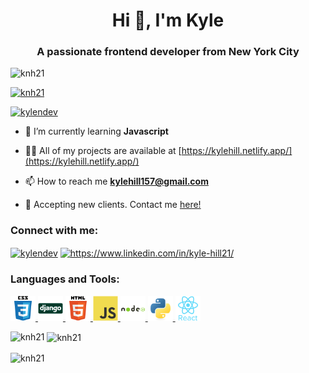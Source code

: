 
<!--
**knh21/knh21** is a ✨ _special_ ✨ repository because its `README.md` (this file) appears on your GitHub profile.

Here are some ideas to get you started:

- 🔭 I’m currently working on ...
- 🌱 I’m currently learning ...
- 👯 I’m looking to collaborate on ...
- 🤔 I’m looking for help with ...
- 💬 Ask me about ...
- 📫 How to reach me: ...
- 😄 Pronouns: ...
- ⚡ Fun fact: ...
-->
<h1 align="center">Hi 👋, I'm Kyle</h1>
<h3 align="center">A passionate frontend developer from New York City</h3>

<p align="left"> <img src="https://komarev.com/ghpvc/?username=knh21&label=Profile%20views&color=0e75b6&style=flat" alt="knh21" /> </p>

<p align="left"> <a href="https://github.com/ryo-ma/github-profile-trophy"><img src="https://github-profile-trophy.vercel.app/?username=knh21" alt="knh21" /></a> </p>

<p align="left"> <a href="https://twitter.com/kylendev" target="blank"><img src="https://img.shields.io/twitter/follow/kylendev?logo=twitter&style=for-the-badge" alt="kylendev" /></a> </p>

- 🌱 I’m currently learning **Javascript**

- 👨‍💻 All of my projects are available at [https://kylehill.netlify.app/](https://kylehill.netlify.app/)

- 📫 How to reach me **kylehill157@gmail.com**

- 💼 Accepting new clients. Contact me [here!](https://kylehill.netlify.app/)

<h3 align="left">Connect with me:</h3>
<p align="left">
<a href="https://twitter.com/kylendev" target="blank"><img align="center" src="https://raw.githubusercontent.com/rahuldkjain/github-profile-readme-generator/master/src/images/icons/Social/twitter.svg" alt="kylendev" height="30" width="40" /></a>
<a href="https://linkedin.com/in/https://www.linkedin.com/in/kyle-hill21/" target="blank"><img align="center" src="https://raw.githubusercontent.com/rahuldkjain/github-profile-readme-generator/master/src/images/icons/Social/linked-in-alt.svg" alt="https://www.linkedin.com/in/kyle-hill21/" height="30" width="40" /></a>
</p>

<h3 align="left">Languages and Tools:</h3>
<p align="left"> <a href="https://www.w3schools.com/css/" target="_blank" rel="noreferrer"> <img src="https://raw.githubusercontent.com/devicons/devicon/master/icons/css3/css3-original-wordmark.svg" alt="css3" width="40" height="40"/> </a> <a href="https://www.djangoproject.com/" target="_blank" rel="noreferrer"> <img src="https://raw.githubusercontent.com/devicons/devicon/master/icons/django/django-original.svg" alt="django" width="40" height="40"/> </a> <a href="https://www.w3.org/html/" target="_blank" rel="noreferrer"> <img src="https://raw.githubusercontent.com/devicons/devicon/master/icons/html5/html5-original-wordmark.svg" alt="html5" width="40" height="40"/> </a> <a href="https://developer.mozilla.org/en-US/docs/Web/JavaScript" target="_blank" rel="noreferrer"> <img src="https://raw.githubusercontent.com/devicons/devicon/master/icons/javascript/javascript-original.svg" alt="javascript" width="40" height="40"/> </a> <a href="https://nodejs.org" target="_blank" rel="noreferrer"> <img src="https://raw.githubusercontent.com/devicons/devicon/master/icons/nodejs/nodejs-original-wordmark.svg" alt="nodejs" width="40" height="40"/> </a> <a href="https://www.python.org" target="_blank" rel="noreferrer"> <img src="https://raw.githubusercontent.com/devicons/devicon/master/icons/python/python-original.svg" alt="python" width="40" height="40"/> </a> <a href="https://reactjs.org/" target="_blank" rel="noreferrer"> <img src="https://raw.githubusercontent.com/devicons/devicon/master/icons/react/react-original-wordmark.svg" alt="react" width="40" height="40"/> </a> </p>

<p><img align="left" src="https://github-readme-stats.vercel.app/api/top-langs?username=knh21&show_icons=true&locale=en&layout=compact" alt="knh21" /></p>

<p>&nbsp;<img align="center" src="https://github-readme-stats.vercel.app/api?username=knh21&show_icons=true&locale=en" alt="knh21" /></p>

<p><img align="center" src="https://github-readme-streak-stats.herokuapp.com/?user=knh21&" alt="knh21" /></p>
